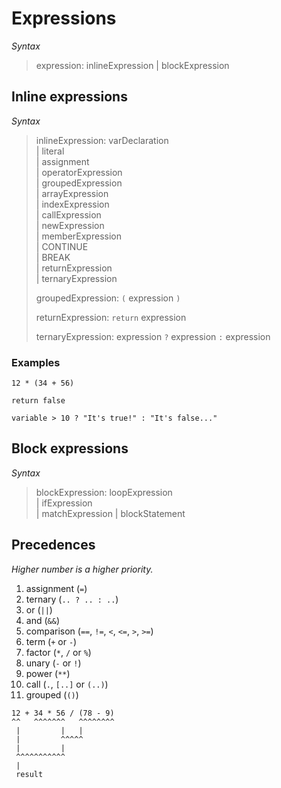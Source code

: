 # Expressions

*Syntax*
> expression: inlineExpression | blockExpression

## Inline expressions

*Syntax*
> inlineExpression: varDeclaration \
> | literal \
> | assignment \
> | operatorExpression \
> | groupedExpression \
> | arrayExpression \
> | indexExpression \
> | callExpression \
> | newExpression \
> | memberExpression \
> | CONTINUE \
> | BREAK \
> | returnExpression \
> | ternaryExpression
>
> groupedExpression: `(` expression `)`
>
> returnExpression: `return` expression
>
> ternaryExpression: expression `?` expression `:` expression

### Examples

```
12 * (34 + 56)
```

```
return false
```

```
variable > 10 ? "It's true!" : "It's false..."
```

## Block expressions

*Syntax*
> blockExpression: loopExpression \
> | ifExpression \
> | matchExpression
> | blockStatement

## Precedences

*Higher number is a higher priority.*
1. assignment (`=`)
1. ternary (`.. ? .. : ..`)
1. or (`||`)
1. and (`&&`)
1. comparison (`==`, `!=`, `<`, `<=`, `>`, `>=`)
1. term (`+` or `-`)
1. factor (`*`, `/` or `%`)
1. unary (`-` or `!`)
1. power (`**`)
1. call (`.`, `[..]` or `(..)`)
1. grouped (`()`)

```
12 + 34 * 56 / (78 - 9)
^^   ^^^^^^^   ^^^^^^^^
 |         |   |
 |         ^^^^^
 |         |
 ^^^^^^^^^^^
 |
 result
```

